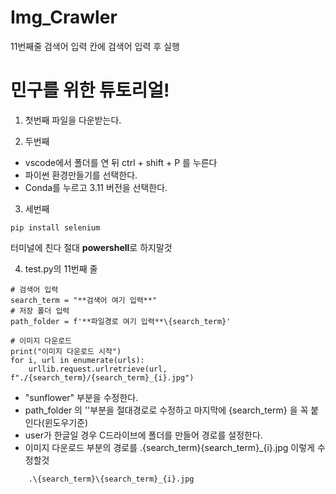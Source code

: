 # Img_Crawler

11번째줄 검색어 입력 칸에 검색어 입력 후 실행


# 민구를 위한 튜토리얼!

1. 첫번째 파일을 다운받는다.

2. 두번째 
 * vscode에서 폴더를 연 뒤 ctrl + shift + P 를 누른다
 * 파이썬 환경만들기를 선택한다.
 * Conda를 누르고 3.11 버전을 선택한다.

3. 세번째
```
pip install selenium
```
터미널에 친다 절대 **powershell**로 하지말것

4. test.py의 11번째 줄
```
# 검색어 입력
search_term = "**검색어 여기 입력**"
# 저장 폴더 입력
path_folder = f'**파일경로 여기 입력**\{search_term}'

# 이미지 다운로드
print("이미지 다운로드 시작")
for i, url in enumerate(urls):
    urllib.request.urlretrieve(url, f"./{search_term}/{search_term}_{i}.jpg")
```
 * "sunflower" 부분을 수정한다.
 * path_folder 의 ''부분을 절대경로로 수정하고 마지막에 \{search_term} 을 꼭 붙인다(윈도우기준)
 * user가 한글일 경우 C드라이브에 폴더를 만들어 경로를 설정한다.
 * 이미지 다운로드 부분의 경로를 .\{search_term}\{search_term}_{i}.jpg 이렇게 수정할것
```
    .\{search_term}\{search_term}_{i}.jpg
```


 
 
